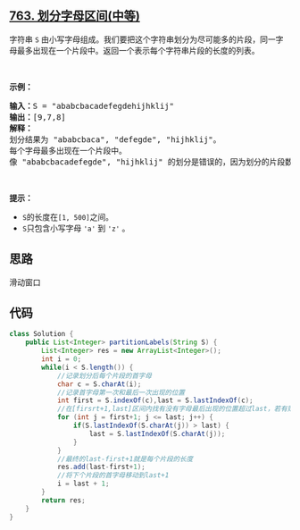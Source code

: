 ## [763. 划分字母区间(中等)](https://leetcode-cn.com/problems/partition-labels/)
<div class="notranslate"><p>字符串 <code>S</code> 由小写字母组成。我们要把这个字符串划分为尽可能多的片段，同一字母最多出现在一个片段中。返回一个表示每个字符串片段的长度的列表。</p>

<p>&nbsp;</p>

<p><strong>示例：</strong></p>

<pre><strong>输入：</strong>S = "ababcbacadefegdehijhklij"
<strong>输出：</strong>[9,7,8]
<strong>解释：</strong>
划分结果为 "ababcbaca", "defegde", "hijhklij"。
每个字母最多出现在一个片段中。
像 "ababcbacadefegde", "hijhklij" 的划分是错误的，因为划分的片段数较少。
</pre>

<p>&nbsp;</p>

<p><strong>提示：</strong></p>

<ul>
	<li><code>S</code>的长度在<code>[1, 500]</code>之间。</li>
	<li><code>S</code>只包含小写字母 <code>'a'</code> 到 <code>'z'</code> 。</li>
</ul>
</div>

## 思路
滑动窗口

## 代码
```java
class Solution {
    public List<Integer> partitionLabels(String S) {
        List<Integer> res = new ArrayList<Integer>();
		int i = 0;
		while(i < S.length()) {
			//记录划分后每个片段的首字母
			char c = S.charAt(i);
			//记录首字母第一次和最后一次出现的位置
			int first = S.indexOf(c),last = S.lastIndexOf(c);
			//在[firsrt+1,last]区间内找有没有字母最后出现的位置超过last，若有则改变last的值
			for (int j = first+1; j <= last; j++) {
				if(S.lastIndexOf(S.charAt(j)) > last) {
					last = S.lastIndexOf(S.charAt(j));
                }
			}
			//最终的last-first+1就是每个片段的长度
			res.add(last-first+1);
			//将下个片段的首字母移动到last+1
			i = last + 1;
		}
		return res;
    }
}
```
